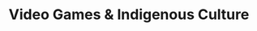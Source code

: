 ---
layout: default
category: session
id: video-games-indigenous-culture
title: Video Games & Indigenous Culture 

day: Saturday
time: 1&colon;30pm - 2&colon;45pm
timeorder: 5
room: Rm. 805
---
